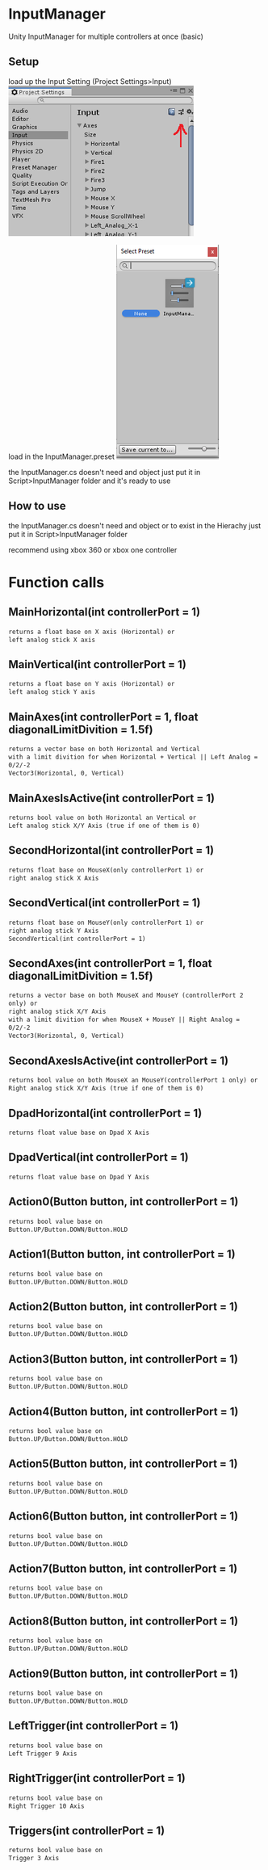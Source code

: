 # InputManager
Unity InputManager for multiple controllers at once (basic) 

## Setup 
load up the Input Setting (Project Settings>Input) 
![Preview](https://github.com/Aionmagan/InputManager/blob/master/SetupPreviews/Preview%20(2).png)

load in the InputManager.preset
![Preview](https://github.com/Aionmagan/InputManager/blob/master/SetupPreviews/Preview%20(1).png)

the InputManager.cs doesn't need and object 
just put it in Script>InputManager folder and it's ready to use 

## How to use
the InputManager.cs doesn't need and object or to exist in 
the Hierachy
just put it in Script>InputManager folder 

recommend using xbox 360 or xbox one controller

# Function calls 


## MainHorizontal(int controllerPort = 1)
    returns a float base on X axis (Horizontal) or 
    left analog stick X axis 

## MainVertical(int controllerPort = 1)    
    returns a float base on Y axis (Horizontal) or 
    left analog stick Y axis

## MainAxes(int controllerPort = 1, float diagonalLimitDivition = 1.5f)
    returns a vector base on both Horizontal and Vertical 
    with a limit divition for when Horizontal + Vertical || Left Analog = 0/2/-2
    Vector3(Horizontal, 0, Vertical)
    
## MainAxesIsActive(int controllerPort = 1)
    returns bool value on both Horizontal an Vertical or
    Left analog stick X/Y Axis (true if one of them is 0)

## SecondHorizontal(int controllerPort = 1)
    returns float base on MouseX(only controllerPort 1) or
    right analog stick X Axis

## SecondVertical(int controllerPort = 1)   
    returns float base on MouseY(only controllerPort 1) or
    right analog stick Y Axis
    SecondVertical(int controllerPort = 1)

## SecondAxes(int controllerPort = 1, float diagonalLimitDivition = 1.5f)  
    returns a vector base on both MouseX and MouseY (controllerPort 2 only) or 
    right analog stick X/Y Axis
    with a limit divition for when MouseX + MouseY || Right Analog = 0/2/-2
    Vector3(Horizontal, 0, Vertical)

## SecondAxesIsActive(int controllerPort = 1)
    returns bool value on both MouseX an MouseY(controllerPort 1 only) or
    Right analog stick X/Y Axis (true if one of them is 0)
        
## DpadHorizontal(int controllerPort = 1)        
    returns float value base on Dpad X Axis
 
## DpadVertical(int controllerPort = 1)
    returns float value base on Dpad Y Axis       

## Action0(Button button, int controllerPort = 1)
    returns bool value base on 
    Button.UP/Button.DOWN/Button.HOLD

## Action1(Button button, int controllerPort = 1)
    returns bool value base on 
    Button.UP/Button.DOWN/Button.HOLD

## Action2(Button button, int controllerPort = 1)
    returns bool value base on 
    Button.UP/Button.DOWN/Button.HOLD       

## Action3(Button button, int controllerPort = 1)
    returns bool value base on 
    Button.UP/Button.DOWN/Button.HOLD

## Action4(Button button, int controllerPort = 1)
    returns bool value base on 
    Button.UP/Button.DOWN/Button.HOLD        

## Action5(Button button, int controllerPort = 1)
    returns bool value base on 
    Button.UP/Button.DOWN/Button.HOLD

## Action6(Button button, int controllerPort = 1)
    returns bool value base on 
    Button.UP/Button.DOWN/Button.HOLD
      
## Action7(Button button, int controllerPort = 1)
    returns bool value base on 
    Button.UP/Button.DOWN/Button.HOLD

## Action8(Button button, int controllerPort = 1)
    returns bool value base on 
    Button.UP/Button.DOWN/Button.HOLD

## Action9(Button button, int controllerPort = 1)
    returns bool value base on 
    Button.UP/Button.DOWN/Button.HOLD

## LeftTrigger(int controllerPort = 1)
    returns bool value base on 
    Left Trigger 9 Axis

## RightTrigger(int controllerPort = 1)
    returns bool value base on 
    Right Trigger 10 Axis 

## Triggers(int controllerPort = 1)
    returns bool value base on
    Trigger 3 Axis


